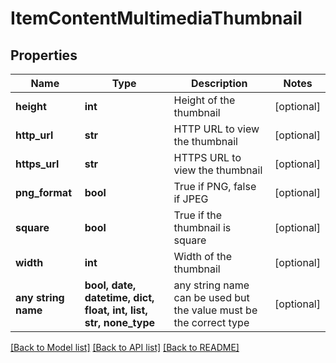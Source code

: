 # ItemContentMultimediaThumbnail


## Properties
Name | Type | Description | Notes
------------ | ------------- | ------------- | -------------
**height** | **int** | Height of the thumbnail | [optional] 
**http_url** | **str** | HTTP URL to view the thumbnail | [optional] 
**https_url** | **str** | HTTPS URL to view the thumbnail | [optional] 
**png_format** | **bool** | True if PNG, false if JPEG | [optional] 
**square** | **bool** | True if the thumbnail is square | [optional] 
**width** | **int** | Width of the thumbnail | [optional] 
**any string name** | **bool, date, datetime, dict, float, int, list, str, none_type** | any string name can be used but the value must be the correct type | [optional]

[[Back to Model list]](../README.md#documentation-for-models) [[Back to API list]](../README.md#documentation-for-api-endpoints) [[Back to README]](../README.md)


